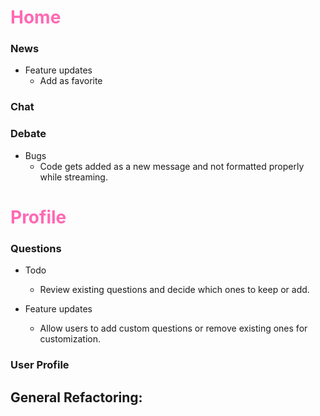 # <span style="color:#FF69B4">Home</span>
### News 
- Feature updates
  - Add as favorite


### Chat


### Debate
- Bugs
    - Code gets added as a new message and not formatted properly while streaming.

# <span style="color:#FF69B4">Profile</span>
### Questions
- Todo
    - Review existing questions and decide which ones to keep or add.

- Feature updates
    - Allow users to add custom questions or remove existing ones for customization. 
### User Profile
  

## General Refactoring:




